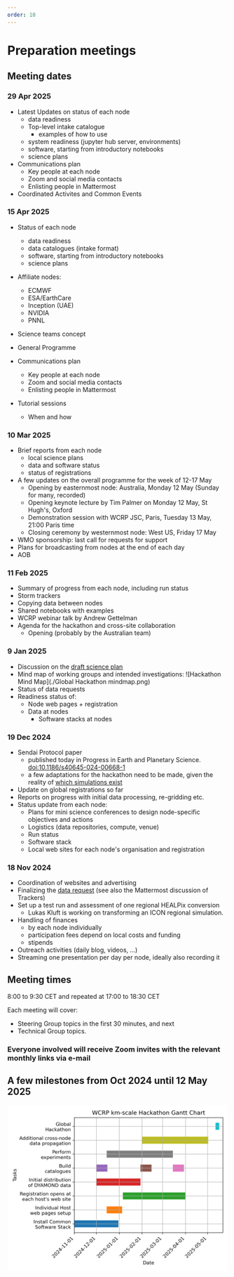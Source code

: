 ```yaml
---
order: 10
---
```


# Preparation meetings

## Meeting dates

### 29 Apr 2025
+ Latest Updates on status of each node
   + data readiness
   + Top-level intake catalogue
      + examples of how to use 
   + system readiness (jupyter hub server, environments)
   + software, starting from introductory notebooks
   + science plans
+ Communications plan
  + Key people at each node
  + Zoom and social media contacts
  + Enlisting people in Mattermost
+ Coordinated Activites and Common Events  

### 15 Apr 2025
+ Status of each node
   + data readiness
   + data catalogues (intake format)
   + software, starting from introductory notebooks
   + science plans

+ Affiliate nodes:
   + ECMWF
   + ESA/EarthCare
   + Inception (UAE)
   + NVIDIA
   + PNNL

+ Science teams concept

+ General Programme
  
+ Communications plan
  + Key people at each node
  + Zoom and social media contacts
  + Enlisting people in Mattermost   

+ Tutorial sessions
  + When and how 

### 10 Mar 2025

+ Brief reports from each node
  + local science plans
  + data and software status
  + status of registrations  
+ A few updates on the overall programme for the week of 12-17 May
  + Opening by easternmost node: Australia, Monday 12 May (Sunday for many, recorded)
  + Opening keynote lecture by Tim Palmer on Monday 12 May, St Hugh's, Oxford
  + Demonstration session with WCRP JSC, Paris, Tuesday 13 May, 21:00 Paris time
  + Closing ceremony by westernmost node: West US, Friday 17 May
+ WMO sponsorship: last call for requests for support
+ Plans for broadcasting from nodes at the end of each day
+ AOB

### 11  Feb 2025

* Summary of progress from each node, including run status
* Storm trackers
* Copying data between nodes
* Shared notebooks with examples
* WCRP webinar talk by Andrew Gettelman
* Agenda for the hackathon and cross-site collaboration
  * Opening (probably by the Australian team)

### 9  Jan 2025

+ Discussion on the [draft science plan](https://pad.gwdg.de/x2j-DW8tSc-GZ2pvfD8_1g?both)
+ Mind map of working groups and intended investigations: ![Hackathon Mind Map](./Global Hackathon mindmap.png)
+ Status of data requests
+ Readiness status of:
  + Node web pages + registration
  + Data at nodes
    + Software stacks at nodes
  
### 19 Dec 2024

+ Sendai Protocol paper
  + published today in Progress in Earth and Planetary Science. [doi:10.1186/s40645-024-00668-1](https://doi.org/10.1186/s40645-024-00668-1)
  + a few adaptations for the hackathon need to be made, given the reality of [which simulations exist](/simulations/index.md)
+ Update on global registrations so far
+ Reports on progress with initial data processing, re-gridding etc.
+ Status update from each node:
  + Plans for mini science conferences to design node-specific objectives and actions
  + Logistics (data repositories, compute, venue)
  + Run status
  + Software stack
  + Local web sites for each node's organisation and registration

### 18 Nov 2024

+ Coordination of websites and advertising
+ Finalizing the [data request](technical/data_request.md) (see also the Mattermost discussion of Trackers)
+ Set up a test run and assessment of one regional HEALPix conversion
  + Lukas Kluft is working on transforming an ICON regional simulation.
+ Handling of finances
  + by each node individually
  + participation fees depend on local costs and funding
  + stipends
+ Outreach activities (daily blog, videos, ...)
+ Streaming one presentation per day per node, ideally also recording it

## Meeting times

8:00 to 9:30 CET and repeated at 17:00 to 18:30 CET

Each meeting will cover:

+ Steering Group topics in the first 30 minutes, and next
+ Technical Group topics.
  
### Everyone involved will receive Zoom invites with the relevant monthly links via e-mail

## A few milestones from Oct 2024 until 12 May 2025

![Hackaton Gantt](./Gantt_hackathon.png)
